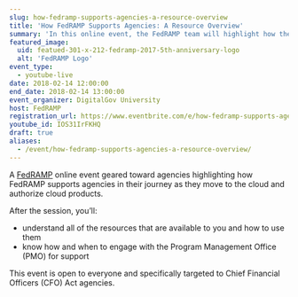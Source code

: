 ```yaml
---
slug: how-fedramp-supports-agencies-a-resource-overview
title: 'How FedRAMP Supports Agencies: A Resource Overview'
summary: 'In this online event, the FedRAMP team will highlight how they support agencies in their journey as the move to the cloud and authorize cloud products&#46;'
featured_image:
  uid: featued-301-x-212-fedramp-2017-5th-anniversary-logo
  alt: 'FedRAMP Logo'
event_type:
  - youtube-live
date: 2018-02-14 12:00:00
end_date: 2018-02-14 13:00:00
event_organizer: DigitalGov University
host: FedRAMP
registration_url: https://www.eventbrite.com/e/how-fedramp-supports-agencies-a-resource-overview-registration-41287416775
youtube_id: IOS31IrFKHQ
draft: true
aliases:
  - /event/how-fedramp-supports-agencies-a-resource-overview/
---
```


A [FedRAMP](https://www.fedramp.gov/) online event geared toward agencies highlighting how FedRAMP supports agencies in their journey as they move to the cloud and authorize cloud products.

After the session, you’ll:

- understand all of the resources that are available to you and how to use them
- know how and when to engage with the Program Management Office (PMO) for support

This event is open to everyone and specifically targeted to Chief Financial Officers (CFO) Act agencies.
